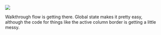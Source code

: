 ![](https://db-feed.s3.amazonaws.com/legacy/walkthrough-ready-1498510981961.gif)

Walkthrough flow is getting there. Global state makes it pretty easy, although the code for things like the active column border is getting a little messy.
